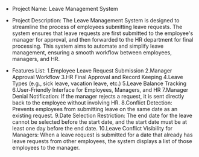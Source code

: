 - Project Name:
Leave Management System

- Project Description:
The Leave Management System is designed to streamline the process of employees submitting leave requests. The system ensures that leave requests are first submitted to the employee's manager for approval, and then forwarded to the HR department for final processing. This system aims to automate and simplify leave management, ensuring a smooth workflow between employees, managers, and HR.

- Features List:
    1.Employee Leave Request Submission
    2.Manager Approval Workflow
    3.HR Final Approval and Record Keeping
    4.Leave Types (e.g., sick leave, vacation leave, etc.)
    5.Leave Balance Tracking
    6.User-Friendly Interface for Employees, Managers, and HR
    7.Manager Denial Notification: If the manager rejects a request, it is sent directly back to the employee without involving HR.
    8.Conflict Detection: Prevents employees from submitting leave on the same date as an existing request.
    9.Date Selection Restriction: The end date for the leave cannot be selected before the start date, and the start date must be at least one day before the end date.
    10.Leave Conflict Visibility for Managers: When a leave request is submitted for a date that already has leave requests from other employees, the system displays a list of those employees to the manager.
